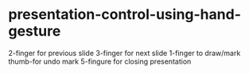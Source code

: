 # presentation-control-using-hand-gesture
2-finger for previous slide
3-finger for next slide
1-finger to draw/mark
thumb-for undo mark
5-fingure for closing presentation
